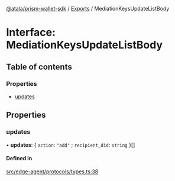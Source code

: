 [@atala/prism-wallet-sdk](../README.md) / [Exports](../modules.md) / MediationKeysUpdateListBody

# Interface: MediationKeysUpdateListBody

## Table of contents

### Properties

- [updates](MediationKeysUpdateListBody.md#updates)

## Properties

### updates

• **updates**: \{ `action`: ``"add"`` ; `recipient_did`: `string`  }[]

#### Defined in

[src/edge-agent/protocols/types.ts:38](https://github.com/hyperledger/identus-edge-agent-sdk-ts/blob/2cdbf1ede368164be3dd56f3e362e76e94d48b48/src/edge-agent/protocols/types.ts#L38)
